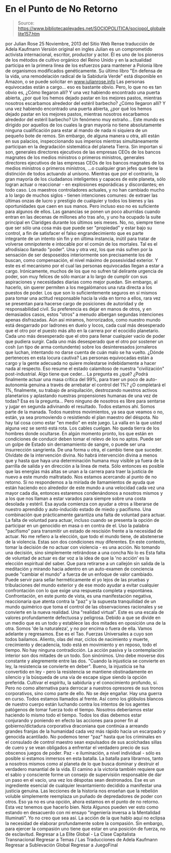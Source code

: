 # En el Punto de No Retorno

> Source: https://www.bibliotecapleyades.net/SOCIOPOLITICA/sociopol_globalelite157.htm

por Julian Rose 25 Noviembre, 2013 del Sitio Web Rense
traducción de Adela Kaufmann Versión original en ingles
Julian es un comprometido activista internacional, escritor, productor y actor.
Él es uno de los pioneros de los métodos de cultivo orgánico del Reino Unido y en la actualidad participa en la primera línea de los esfuerzos para mantener a Polonia libre de organismos modificados genéticamente.
Su último libro "En defensa de la vida, una remodelación radical de la Sabiduría Verde" está disponible en Amazon, o se puede solicitar en www.julianrose.info
Las personas equivocadas están a cargo... eso es bastante obvio.
Pero, lo que no es tan obvio es,
¿Cómo llegaron allí? Y una vez habiendo encontrado una puerta abierta, ¿por qué los hemos dejado pastar en los mejores pastos, mientras nosotros escarbamos alrededor del estéril barbecho?
¿Cómo llegaron allí?
Y una vez habiendo encontrado una puerta abierta, ¿por qué los hemos dejado pastar en los mejores pastos, mientras nosotros escarbamos alrededor del estéril barbecho?
Un fenómeno muy extraño...
Este mundo es dirigido por aquellos de los cuales la gran mayoría no tiene absolutamente ninguna cualificación para estar al mando de nada ni siquiera de un pequeño bote de remos.
Sin embargo, de alguna manera u otra, allí están en sus palacios, inspeccionando sus imperios mientras simultáneamente participan en la degradación sistemática del planeta Tierra.
Sin importan si son,
generales directores ejecutivos de las empresas CEOs de los bancos magnates de los medios ministros o primeros ministros,
generales
directores
ejecutivos de las empresas
CEOs de los bancos
magnates de los medios
ministros o primeros ministros,
...o cualquier gran jefes que tiene la distinción de todos actuando al unísono.
Mientras que por el contrario, la gran mayoría de los ciudadanos inteligentes y capaces de este planeta, sólo logran actuar o reaccionar - en explosiones esporádicas y discordantes; en todo caso.
Los maestros controladores actuales, y no han cambiado mucho a lo largo de muchos siglos - tienen intenciones comunes:
de extraer las últimas onzas de lucro y prestigio de cualquier y todos los bienes y las oportunidades que caen en sus manos.
Pero incluso eso no es suficiente para algunos de ellos.
Las ganancias se ponen un poco aburridas cuando entran en las decenas de millones año tras año, y uno ha ocupado la suite principal en Claridges durante los últimos seis meses. No, no, siempre tiene que ser sólo una cosa más que puede ser "propiedad" y estar bajo su control, a fin de satisfacer el falso engrandecimiento que es parte integrante de un intento sin fin y en última instancia, inútil para tratar de volverse omnipotente e intocable por el común de los mortales. Tal es el afrodisíaco llamado "poder".
Una y otra vez, los que más sufren por la sensación de ser desposeídos interiormente son precisamente los de buscan, como compensación, el nivel máximo de posesividad exterior. Y este es el mecanismo por el cual las personas equivocadas llegan a estar a cargo. Irónicamente, muchos de los que no sufren tal delirante urgencia de poder, son muy felices de sólo marcar a lo largo de cumplir con sus aspiraciones y necesidades diarias como mejor puedan. Sin embargo, al hacerlo, sin querer permiten a los megalómanos una ruta directa a los puestos de poder. Los que son lo suficientemente seguros en sí mismos para tomar una actitud responsable hacia la vida en torno a ellos, rara vez se presentan para hacerse cargo de posiciones de autoridad y de responsabilidad civil. Su preferencia es dejar en manos de otros, y en demasiados casos, estos "otros" a menudo albergan segundas intenciones apenas disfrazadas. Aún así miramos, horrorizados, como nuestro mundo está desgarrado por ladrones en duelo y locos, cada cual más desesperado que el otro por el puesto más alto en la carrera por el ecocidio planetario. Cada uno más desesperado que el otro para llenar cualquier vacío de poder que pudiera surgir.
Cada uno más desesperado que el otro por sostener un cosh (un tipo de arma contundente) sobre los desinteresados jornaleros que luchan, intentando no darse cuenta de cuán malo se ha vuelto.
¿Dónde perteneces en esta locura cautiva? Las personas equivocadas están a cargo y la gente adecuada no quiere molestarse indebidamente a hacer nada al respecto. Eso resume el estado calamitoso de nuestra "civilización" post-industrial.
Algo tiene que ceder...
La pregunta es ¿qué? ¿Podrá finalmente actuar una masa crítica del 99%, para traer un poco de auto- autonomía genuina a través de arrebatar el control del 1%? ¿O completará el 1%, finalmente, su trabajo de aniquilación, destrozando nuestros activos planetarios y aplastando nuestras propensiones humanas de una vez de todas?
Esa es la pregunta...
Pero ninguno de nosotros es libre para sentarse y jugar en segunda adivinando el resultado. Todos estamos ahí. Somos parte de la manada.
Todos nuestros movimientos, ya sea que veamos o no, están, ya sea promoviendo o resistiendo el plan maestro del déspota. No hay tal cosa como estar "en medio" en este juego. La valla en la que usted alguna vez se sentó está rota. Los cables cuelgan. No queda tierra de los hombres donde ocultarse.
En algún momento pronto, los que están en condiciones de conducir deben tomar el relevo de los no aptos. Puede ser un golpe de Estado sin derramamiento de sangre, o puede ser una insurrección sangrienta. De una forma u otra, el cambio tiene que suceder.
Olvídate de la intervención divina. No habrá intervención divina a menos que y hasta que haya una determinación humana muy visible ya fuera de la parrilla de salida y en dirección a la línea de meta.
Sólo entonces es posible que las energías más altas se unan a la carrera para traer la justicia de nuevo a este mundo maltratado. Nos estamos acercando al punto de no retorno.
Si no respondemos a la miríada de llamamientos de ayuda que están haciendo eco alrededor de este mundo a una velocidad cada vez una mayor cada día, entonces estaremos condenándonos a nosotros mismos y a los que nos llaman a estar varados para siempre sobre una costa desolada y estéril.
Esa ayuda comienza con ayudar a otros a liberarse de nuestro aprendido y auto-inducido estado de miedo y pacifismo. Una combinación que prácticamente garantiza una falta de voluntad para actuar. La falta de voluntad para actuar, incluso cuando se presenta la opción de participar en un genocidio en masa o en contra de el.
Uso la palabra "pacifismo" para transmitir un estado de rescisión frente a la necesidad de actuar. No me refiero a la elección, que todo el mundo tiene, de abstenerse de la violencia. Estas son dos condiciones muy diferentes.
En este contexto, tomar la decisión de no actuar con violencia - es una acción. No tomando una decisión, sino simplemente retirándose a una concha No lo es
Esta falta de voluntad de actuar es dar voz a la idea de que la 'no acción' es la elección espiritual del saber. Que para retirarse a un callejón sin salida de la meditación y mirando hacia adentro en un auto-examen de conciencia puede "cambiar el mundo" a fuerza de un enfoque de valor cambiado. Puede servir para sellar herméticamente el yo lejos de las pruebas y tribulaciones del mundo exterior y de ese modo ayudar a evitar cualquier confrontación con lo que exige una respuesta completa y espontánea.
Confrontación, en este punto de vista, es una manifestación negativa, reaccionaria que atenta contra la "paz" y la supuesta tranquilidad de un mundo quimérico que toma el control de las observaciones racionales y se convierte en la nueva realidad. Una "realidad virtual".
Este es una escala de valores profundamente defectuosa y peligrosa. Debido a que se divide en un medio que es un todo y establece las dos mitades en oposición una de la otra.
Somos 'de la naturaleza', y no por encima o fuera de ella. Vamos adelante y regresamos. Ese es el Tao. Fuerzas Universales a cuyo son todos bailamos. Aliento, olas del mar, ciclos de nacimiento y muerte, crecimiento y decadencia, todo está en movimiento y en reposo, todo el tiempo. No hay ninguna contradicción. La acción pasiva y la contemplación interior son dos mitades de un todo. Son sinónimos. Uno debe moverse dos constante y alegremente entre las dos.
"Cuando la injusticia se convierte en ley, la resistencia se convierte en deber".
Bueno, la injusticia se ha convertido en ley - pero la resistencia se mantiene obstinadamente en silencio y la búsqueda de una vía de escape sigue siendo la opción preferida. Cultivar el espíritu, la sabiduría y el conocimiento profundo, sí. Pero no como alternativa para derrocar a nuestros opresores de sus tronos corporativos, sino como parte de ello. No se deje engañar. Hay una guerra en curso. Todos estamos llamados al frente. Así como los glóbulos blancos de nuestro cuerpo están luchando contra los intentos de los agentes patógenos de tomar fuerza todo el tiempo. Nosotros deberíamos estar haciendo lo mismo todo el tiempo. Todos los días debemos estar conjurando y poniendo en efecto las acciones para poner fin al gobierno/dictadura corporativa draconiana que continúa a arreando grandes franjas de la humanidad cada vez más rápido hacia un escarpado y genocida acantilado. No podemos tener "paz" hasta que los criminales en el consulado de control maestro sean expulsados de sus acolchadas sillas de cuero y se vean obligados a enfrentar el verdadero precio de sus obscenos juegos de poder. Paz - e iluminación, a nivel individual - sólo es posible si estamos inmersos en esta batalla. La batalla para librarnos, tanto a nosotros mismos como al planeta de lo que busca dominar y destruir el verdadero manantial de la vida. El camino a la victoria también requiere que el sabio y consciente forme un consejo de supervisión responsable de dar un paso en el vacío, una vez los déspotas sean destronados. Ese es un ingrediente esencial de cualquier levantamiento decidido a manifestar una justicia genuina. Las lecciones de la historia nos enseñan que la rebelión voluble simplemente reemplaza un puñado de depredadores de poder con otros. Eso ya no es una opción, ahora estamos en el punto de no retorno. Esta vez tenemos que hacerlo bien.
Nota
Algunos pueden ver esto como estando en desacuerdo con mi ensayo "ingeniería inversa a la Mentalidad Illuminati". Yo no creo que sea así.
La acción de la que hablo aquí no eclipsa la necesidad de elaborar profundamente sobre la compasión. Sin embargo, para ejercer la compasión uno tiene que estar en una posición de fuerza, no de esclavitud.
Regresar a La Elite Global - La Clase Capitalista Transnacional
Regresar a Temas / Las Traducciones de Adela Kaufmann
Regresar a Sublevación Global
Regresar a JuegoFinal
